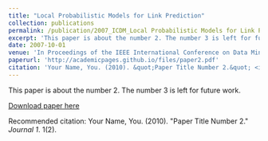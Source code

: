 ```yaml
---
title: "Local Probabilistic Models for Link Prediction"
collection: publications
permalink: /publication/2007_ICDM_Local Probabilistic Models for Link Prediction.md
excerpt: 'This paper is about the number 2. The number 3 is left for future work.'
date: 2007-10-01
venue: 'In Proceedings of the IEEE International Conference on Data Mining (ICDM)'
paperurl: 'http://academicpages.github.io/files/paper2.pdf'
citation: 'Your Name, You. (2010). &quot;Paper Title Number 2.&quot; <i>Journal 1</i>. 1(2).'
---
```

This paper is about the number 2. The number 3 is left for future work.

[Download paper here](http://academicpages.github.io/files/paper2.pdf)

Recommended citation: Your Name, You. (2010). "Paper Title Number 2." <i>Journal 1</i>. 1(2).